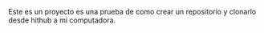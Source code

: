 Este es un proyecto es una prueba de como crear un repositorio y clonarlo desde hithub a mi computadora.

